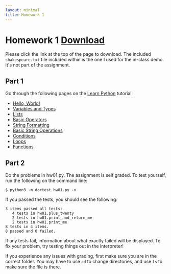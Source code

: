 ```yaml
---
layout: minimal
title: Homework 1
---
```


# Homework 1 <a class="btn btn-default" href="../../assets/hw01.zip" role="button"><i class="fa fa-file-archive-o"></i> Download</a>

Please click the link at the top of the page to download. The included
`shakespeare.txt` file included within is the one I used for the in-class
demo. It's not part of the assignment.

## Part 1
Go through the following pages on the [Learn Python](learnpython.org) tutorial:
*  [Hello, World!](https://www.learnpython.org/en/Hello%2C_World%21)
*  [Variables and Types](https://www.learnpython.org/en/Variables_and_Types)
*  [Lists](https://www.learnpython.org/en/Lists)
*  [Basic Operators](https://www.learnpython.org/en/Basic_Operators)
*  [String Formatting](https://www.learnpython.org/en/String_Formatting)
*  [Basic String Operations](https://www.learnpython.org/en/Basic_String_Operations)
*  [Conditions](https://www.learnpython.org/en/Conditions)
*  [Loops](https://www.learnpython.org/en/Loops)
*  [Functions](https://www.learnpython.org/en/Functions)

## Part 2
Do the problems in hw01.py. The assignment is self graded. To test yourself, run the following on the command line:

```
$ python3 -m doctest hw01.py -v
```

If you passed the tests, you should see the following:

```
3 items passed all tests:
   4 tests in hw01.plus_twenty
   2 tests in hw01.print_and_return_me
   2 tests in hw01.print_me
8 tests in 4 items.
8 passed and 0 failed.
```

If any tests fail, information about what exactly failed will be displayed. To fix your problem, try testing things out in the interpreter!

If you experience any issues with grading, first make sure you are in the correct folder. You may have to use `cd` to change directories, and use `ls` to make sure the file is there.
